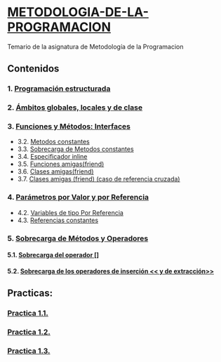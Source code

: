 # [METODOLOGIA-DE-LA-PROGRAMACION](https://github.com/rubencq26/METODOLOGIA-DE-LA-PROGRAMACION/blob/main/Tema1.md)
Temario de la asignatura de Metodología de la Programacion
## Contenidos
### 1. [Programación estructurada](https://github.com/rubencq26/METODOLOGIA-DE-LA-PROGRAMACION/blob/main/Tema1.md#1-programaci%C3%B3n-estructurada)
### 2. [Ámbitos globales, locales y de clase](https://github.com/rubencq26/METODOLOGIA-DE-LA-PROGRAMACION/blob/main/Tema1.md#2-%C3%A1mbitos-globales-locales-y-de-clase)
### 3. [Funciones y Métodos: Interfaces](https://github.com/rubencq26/METODOLOGIA-DE-LA-PROGRAMACION/blob/main/Tema1.md#3-funciones-y-m%C3%A9todos-interfaces)
 - 3.2. [Metodos constantes](https://github.com/rubencq26/METODOLOGIA-DE-LA-PROGRAMACION/blob/main/Tema1.md#321-m%C3%A9todos-constantes-funciones-miembros-constantes)
 - 3.3. [Sobrecarga de Metodos constantes](https://github.com/rubencq26/METODOLOGIA-DE-LA-PROGRAMACION/blob/main/Tema1.md#m%C3%A9todos-constantes-sobrecarga)
 - 3.4. [Especificador inline](https://github.com/rubencq26/METODOLOGIA-DE-LA-PROGRAMACION/blob/main/Tema1.md#especificador-inline-para-funciones-y-m%C3%A9todos)
 - 3.5. [Funciones amigas(friend)](https://github.com/rubencq26/METODOLOGIA-DE-LA-PROGRAMACION/blob/main/Tema1.md#funciones-amigasfriend)
 - 3.6. [Clases amigas(friend)](https://github.com/rubencq26/METODOLOGIA-DE-LA-PROGRAMACION/blob/main/Tema1.md#clases-amigas-friend)
 - 3.7. [Clases amigas (friend) (caso de referencia cruzada)](https://github.com/rubencq26/METODOLOGIA-DE-LA-PROGRAMACION/blob/main/Tema1.md#clases-amigas-friend-caso-de-referencia-cruzada)
 ### 4. [Parámetros por Valor y por Referencia](https://github.com/rubencq26/METODOLOGIA-DE-LA-PROGRAMACION/blob/main/Tema1.md#4-par%C3%A1metros-por-valor-y-por-referencia)
 - 4.2. [Variables de tipo Por Referencia]( https://github.com/rubencq26/METODOLOGIA-DE-LA-PROGRAMACION/blob/main/Tema1.md#42-variables-de-tipo-por-referencia)
 - 4.3. [Referencias constantes](https://github.com/rubencq26/METODOLOGIA-DE-LA-PROGRAMACION/blob/main/Tema1.md#43-referencias-constantes)

### 5. [Sobrecarga de Métodos y Operadores](https://github.com/rubencq26/METODOLOGIA-DE-LA-PROGRAMACION/blob/main/Tema1.md#5-sobrecarga-de-m%C3%A9todos-y-operadores)
#### 5.1. [Sobrecarga del operador []](https://github.com/rubencq26/METODOLOGIA-DE-LA-PROGRAMACION/blob/main/Tema1.md#sobrecarga-del-operador-)
#### 5.2. [Sobrecarga de los operadores de inserción << y de extracción>>](https://github.com/rubencq26/METODOLOGIA-DE-LA-PROGRAMACION/blob/main/Tema1.md#sobrecarga-de-los-operadores-de-inserci%C3%B3n--y-de-extracci%C3%B3n)


## Practicas:
### [Practica 1.1.](https://github.com/rubencq26/Practica-1.1-MP)
### [Practica 1.2.](https://github.com/rubencq26/Practica-1.2.MP)
### [Practica 1.3.](https://github.com/rubencq26/Practica-1.3MP)
